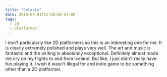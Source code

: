 ```yaml
---
title: "Celeste"
date: 2018-09-01T12:00:00-04:00
tags:
  - 2d
  - platformer
---
```


I don't particularly like 2D platformers so this is an interesting one for me. It is clearly extremely polished and plays very well. The art and music is fantastic and the writing is absolutely exceptional. Definitely almost made me cry on my flights to and from Iceland. But like, I just didn't really have fun playing it. I wish it wasn't illegal for and indie game to be something other than a 2D platformer.
